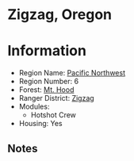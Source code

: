 
Zigzag, Oregon
==============
  
# Information  
* Region Name: [Pacific Northwest]()  
* Region Number: 6  
* Forest: [Mt. Hood](http://www.fs.usda.gov/mthood)  
* Ranger District: [Zigzag]()  
* Modules:  
  - Hotshot Crew  
* Housing: Yes  
  
## Notes

